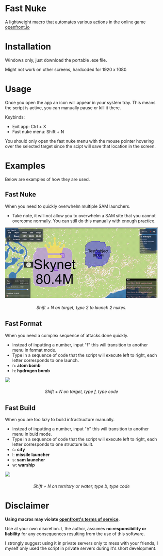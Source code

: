 # Fast Nuke
A lightweight macro that automates various actions in the online game [openfront.io](https://openfront.io/)

# Installation
Windows only, just download the portable .exe file.    

Might not work on other screens, hardcoded for 1920 x 1080.

# Usage
Once you open the app an icon will appear in your system tray. This means the script is active, you can manually pause or kill it there.


Keybinds:
- Exit app: Ctrl + X
- Fast nuke menu: Shift + N


You should only open the fast nuke menu with the mouse pointer hovering over the selected target since the scipt will save that location in the screen.

# Examples
Below are examples of how they are used.

## Fast Nuke
When you need to quickly overwhelm multiple SAM launchers.
- Take note, it will not allow you to overwhelm a SAM site that you cannot overcome normally. You can still do this manually with enough practice.
<img src='https://github.com/JRBCodes/fast-nuke-openfront-macro/blob/v1.0.0/assets/fast-nuke.gif'>

###### <p align='center'>Shift + N on target, type 2 to launch 2 nukes.</p>

## Fast Format
When you need a complex sequence of attacks done quickly.
- Instead of inputting a number, input "f" this will transition to another menu in format mode.
- Type in a sequence of code that the script will execute left to right, each letter corresponds to one launch.
- n: **atom bomb**
- h: **hydrogen bomb**
<img src="https://github.com/JRBCodes/fast-nuke-openfront-macro/blob/v1.0.0/assets/fast-format.gif">

###### <p align='center'>Shift + N on target, type f, type code</p>

## Fast Build
When you are too lazy to build infrastructure manually.
- Instead of inputting a number, input "b" this will transition to another menu in buld mode.
- Type in a sequence of code that the script will execute left to right, each letter corresponds to one structure built.
- c: **city**
- l: **missile launcher**
- s: **sam launcher**
- w: **warship**
<img src='https://github.com/JRBCodes/fast-nuke-openfront-macro/blob/v1.0.0/assets/fast-build.gif'>

###### <p align='center'>Shift + N on territory or water, type b, type code</p>

# Disclaimer
**Using macros may violate [openfront's terms of service](https://openfront.io/terms-of-service.html).**

Use at your own discretion. I, the author, assumes **no responsibility or liability** for any consequences resulting from the use of this software.

I strongly suggest using it in private servers only to mess with your friends, I myself only used the script in private servers during it's short development.
